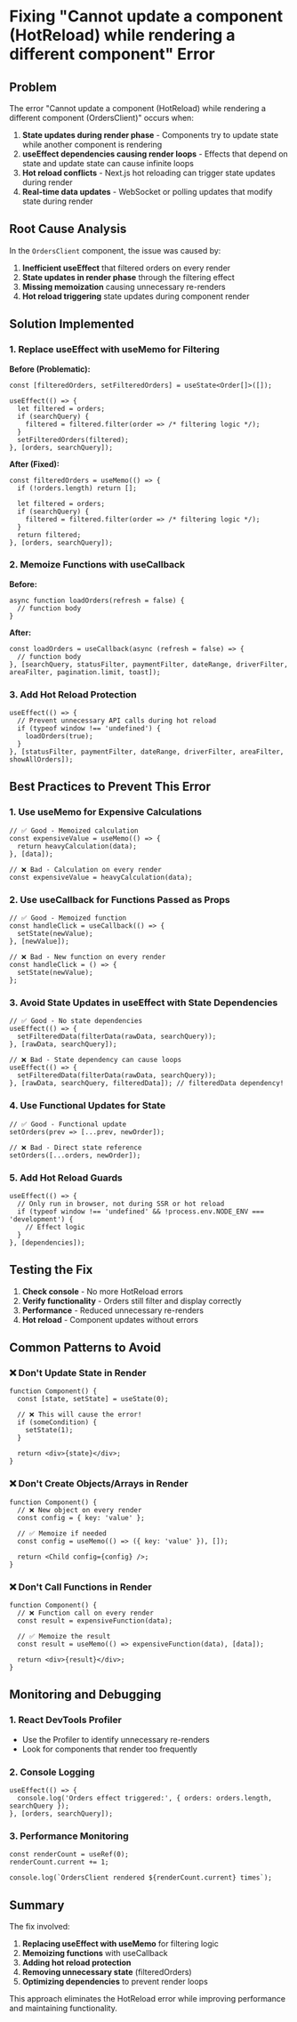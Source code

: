 # Fixing "Cannot update a component (HotReload) while rendering a different component" Error

## Problem

The error "Cannot update a component (HotReload) while rendering a different component (OrdersClient)" occurs when:

1. **State updates during render phase** - Components try to update state while another component is rendering
2. **useEffect dependencies causing render loops** - Effects that depend on state and update state can cause infinite loops
3. **Hot reload conflicts** - Next.js hot reloading can trigger state updates during render
4. **Real-time data updates** - WebSocket or polling updates that modify state during render

## Root Cause Analysis

In the `OrdersClient` component, the issue was caused by:

1. **Inefficient useEffect** that filtered orders on every render
2. **State updates in render phase** through the filtering effect
3. **Missing memoization** causing unnecessary re-renders
4. **Hot reload triggering** state updates during component render

## Solution Implemented

### 1. Replace useEffect with useMemo for Filtering

**Before (Problematic):**
```tsx
const [filteredOrders, setFilteredOrders] = useState<Order[]>([]);

useEffect(() => {
  let filtered = orders;
  if (searchQuery) {
    filtered = filtered.filter(order => /* filtering logic */);
  }
  setFilteredOrders(filtered);
}, [orders, searchQuery]);
```

**After (Fixed):**
```tsx
const filteredOrders = useMemo(() => {
  if (!orders.length) return [];
  
  let filtered = orders;
  if (searchQuery) {
    filtered = filtered.filter(order => /* filtering logic */);
  }
  return filtered;
}, [orders, searchQuery]);
```

### 2. Memoize Functions with useCallback

**Before:**
```tsx
async function loadOrders(refresh = false) {
  // function body
}
```

**After:**
```tsx
const loadOrders = useCallback(async (refresh = false) => {
  // function body
}, [searchQuery, statusFilter, paymentFilter, dateRange, driverFilter, areaFilter, pagination.limit, toast]);
```

### 3. Add Hot Reload Protection

```tsx
useEffect(() => {
  // Prevent unnecessary API calls during hot reload
  if (typeof window !== 'undefined') {
    loadOrders(true);
  }
}, [statusFilter, paymentFilter, dateRange, driverFilter, areaFilter, showAllOrders]);
```

## Best Practices to Prevent This Error

### 1. Use useMemo for Expensive Calculations

```tsx
// ✅ Good - Memoized calculation
const expensiveValue = useMemo(() => {
  return heavyCalculation(data);
}, [data]);

// ❌ Bad - Calculation on every render
const expensiveValue = heavyCalculation(data);
```

### 2. Use useCallback for Functions Passed as Props

```tsx
// ✅ Good - Memoized function
const handleClick = useCallback(() => {
  setState(newValue);
}, [newValue]);

// ❌ Bad - New function on every render
const handleClick = () => {
  setState(newValue);
};
```

### 3. Avoid State Updates in useEffect with State Dependencies

```tsx
// ✅ Good - No state dependencies
useEffect(() => {
  setFilteredData(filterData(rawData, searchQuery));
}, [rawData, searchQuery]);

// ❌ Bad - State dependency can cause loops
useEffect(() => {
  setFilteredData(filterData(rawData, searchQuery));
}, [rawData, searchQuery, filteredData]); // filteredData dependency!
```

### 4. Use Functional Updates for State

```tsx
// ✅ Good - Functional update
setOrders(prev => [...prev, newOrder]);

// ❌ Bad - Direct state reference
setOrders([...orders, newOrder]);
```

### 5. Add Hot Reload Guards

```tsx
useEffect(() => {
  // Only run in browser, not during SSR or hot reload
  if (typeof window !== 'undefined' && !process.env.NODE_ENV === 'development') {
    // Effect logic
  }
}, [dependencies]);
```

## Testing the Fix

1. **Check console** - No more HotReload errors
2. **Verify functionality** - Orders still filter and display correctly
3. **Performance** - Reduced unnecessary re-renders
4. **Hot reload** - Component updates without errors

## Common Patterns to Avoid

### ❌ Don't Update State in Render

```tsx
function Component() {
  const [state, setState] = useState(0);
  
  // ❌ This will cause the error!
  if (someCondition) {
    setState(1);
  }
  
  return <div>{state}</div>;
}
```

### ❌ Don't Create Objects/Arrays in Render

```tsx
function Component() {
  // ❌ New object on every render
  const config = { key: 'value' };
  
  // ✅ Memoize if needed
  const config = useMemo(() => ({ key: 'value' }), []);
  
  return <Child config={config} />;
}
```

### ❌ Don't Call Functions in Render

```tsx
function Component() {
  // ❌ Function call on every render
  const result = expensiveFunction(data);
  
  // ✅ Memoize the result
  const result = useMemo(() => expensiveFunction(data), [data]);
  
  return <div>{result}</div>;
}
```

## Monitoring and Debugging

### 1. React DevTools Profiler
- Use the Profiler to identify unnecessary re-renders
- Look for components that render too frequently

### 2. Console Logging
```tsx
useEffect(() => {
  console.log('Orders effect triggered:', { orders: orders.length, searchQuery });
}, [orders, searchQuery]);
```

### 3. Performance Monitoring
```tsx
const renderCount = useRef(0);
renderCount.current += 1;

console.log(`OrdersClient rendered ${renderCount.current} times`);
```

## Summary

The fix involved:

1. **Replacing useEffect with useMemo** for filtering logic
2. **Memoizing functions** with useCallback
3. **Adding hot reload protection**
4. **Removing unnecessary state** (filteredOrders)
5. **Optimizing dependencies** to prevent render loops

This approach eliminates the HotReload error while improving performance and maintaining functionality.
